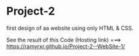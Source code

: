 # Project-2

first design of aa website using only HTML & CSS.

See the result of this Code (Hosting link) ===> https://ramyrxr.github.io/Project-2--WebSite-1/
